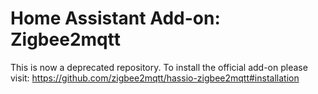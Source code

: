 # Home Assistant Add-on: Zigbee2mqtt

This is now a deprecated repository. To install the official add-on please visit: https://github.com/zigbee2mqtt/hassio-zigbee2mqtt#installation
